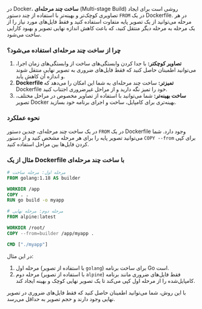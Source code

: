 در Docker، **ساخت چند مرحله‌ای** (Multi-stage Build) روشی است برای ایجاد تصاویری کوچک‌تر و بهینه‌تر با استفاده از چند دستور `FROM` در یک Dockerfile. در هر مرحله می‌توانید از یک تصویر پایه متفاوت استفاده کنید و فقط فایل‌های مورد نیاز را از یک مرحله به مرحله دیگر منتقل کنید، که باعث کاهش اندازه نهایی تصویر و بهبود کارایی ساخت می‌شود.

### چرا از ساخت چند مرحله‌ای استفاده می‌شود؟

1. **تصاویر کوچکتر:** با جدا کردن وابستگی‌های ساخت از وابستگی‌های زمان اجرا، می‌توانید اطمینان حاصل کنید که فقط فایل‌های ضروری به تصویر نهایی منتقل شوند و اندازه آن کاهش یابد.
2. **Dockerfile تمیزتر:** ساخت چند مرحله‌ای به شما این امکان را می‌دهد که Dockerfile خود را تمیز نگه دارید و از مراحل غیرضروری اجتناب کنید.
3. **ساخت بهینه‌تر:** شما می‌توانید با استفاده از تصاویر مخصوص در مراحل مختلف، تصویر Docker بهینه‌تری برای کامپایل، ساخت و اجرای برنامه خود بسازید.

### نحوه عملکرد

در یک ساخت چند مرحله‌ای، چندین دستور `FROM` در یک Dockerfile وجود دارد. شما می‌توانید تصویر پایه را برای هر مرحله مشخص کنید و از دستور `COPY --from` برای کپی کردن فایل‌ها بین مراحل استفاده کنید.

### مثال از یک Dockerfile با ساخت چند مرحله‌ای

```dockerfile
# مرحله اول: مرحله ساخت
FROM golang:1.18 AS builder

WORKDIR /app
COPY . .
RUN go build -o myapp

# مرحله دوم: مرحله نهایی
FROM alpine:latest

WORKDIR /root/
COPY --from=builder /app/myapp .

CMD ["./myapp"]
```

در این مثال:

1. مرحله اول (با استفاده از تصویر `golang`) برای ساخت برنامه Go است.
2. مرحله دوم (با استفاده از تصویر `alpine`) فقط فایل‌های ضروری مانند برنامه کامپایل‌شده را از مرحله اول کپی می‌کند تا یک تصویر نهایی کوچک و بهینه ایجاد کند.

با این روش، شما می‌توانید اطمینان حاصل کنید که فقط فایل‌های ضروری در تصویر نهایی وجود دارند و حجم تصویر به حداقل می‌رسد.
